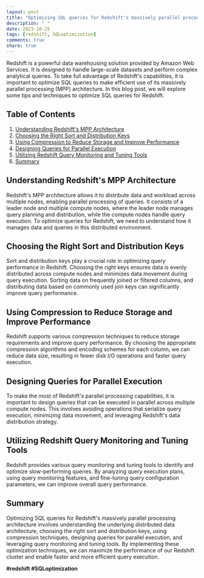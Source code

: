 ```yaml
---
layout: post
title: "Optimizing SQL queries for Redshift's massively parallel processing architecture."
description: " "
date: 2023-10-25
tags: [redshift, SQLoptimization]
comments: true
share: true
---
```


Redshift is a powerful data warehousing solution provided by Amazon Web Services. It is designed to handle large-scale datasets and perform complex analytical queries. To take full advantage of Redshift's capabilities, it is important to optimize SQL queries to make efficient use of its massively parallel processing (MPP) architecture. In this blog post, we will explore some tips and techniques to optimize SQL queries for Redshift.

## Table of Contents
1. [Understanding Redshift's MPP Architecture](#understanding-redshift-architecture)
2. [Choosing the Right Sort and Distribution Keys](#sort-and-distribution-keys)
3. [Using Compression to Reduce Storage and Improve Performance](#data-compression)
4. [Designing Queries for Parallel Execution](#parallel-execution)
5. [Utilizing Redshift Query Monitoring and Tuning Tools](#query-monitoring-and-tuning)
6. [Summary](#summary)

## Understanding Redshift's MPP Architecture
Redshift's MPP architecture allows it to distribute data and workload across multiple nodes, enabling parallel processing of queries. It consists of a leader node and multiple compute nodes, where the leader node manages query planning and distribution, while the compute nodes handle query execution. To optimize queries for Redshift, we need to understand how it manages data and queries in this distributed environment.

## Choosing the Right Sort and Distribution Keys
Sort and distribution keys play a crucial role in optimizing query performance in Redshift. Choosing the right keys ensures data is evenly distributed across compute nodes and minimizes data movement during query execution. Sorting data on frequently joined or filtered columns, and distributing data based on commonly used join keys can significantly improve query performance.

## Using Compression to Reduce Storage and Improve Performance
Redshift supports various compression techniques to reduce storage requirements and improve query performance. By choosing the appropriate compression algorithms and encoding schemes for each column, we can reduce data size, resulting in fewer disk I/O operations and faster query execution.

## Designing Queries for Parallel Execution
To make the most of Redshift's parallel processing capabilities, it is important to design queries that can be executed in parallel across multiple compute nodes. This involves avoiding operations that serialize query execution, minimizing data movement, and leveraging Redshift's data distribution strategy.

## Utilizing Redshift Query Monitoring and Tuning Tools
Redshift provides various query monitoring and tuning tools to identify and optimize slow-performing queries. By analyzing query execution plans, using query monitoring features, and fine-tuning query configuration parameters, we can improve overall query performance.

## Summary
Optimizing SQL queries for Redshift's massively parallel processing architecture involves understanding the underlying distributed data architecture, choosing the right sort and distribution keys, using compression techniques, designing queries for parallel execution, and leveraging query monitoring and tuning tools. By implementing these optimization techniques, we can maximize the performance of our Redshift cluster and enable faster and more efficient query execution.

**#redshift #SQLoptimization**